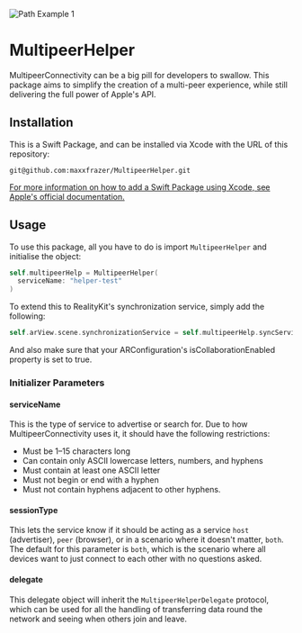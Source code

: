 ![Path Example 1](https://github.com/maxxfrazer/MultipeerHelper/blob/master/media/MultipeerHelper-Header.png)

# MultipeerHelper

MultipeerConnectivity can be a big pill for developers to swallow. This package aims to simplify the creation of a multi-peer experience, while still delivering the full power of Apple's API.

## Installation

This is a Swift Package, and can be installed via Xcode with the URL of this repository:

`git@github.com:maxxfrazer/MultipeerHelper.git`

[For more information on how to add a Swift Package using Xcode, see Apple's official documentation.](https://developer.apple.com/documentation/xcode/adding_package_dependencies_to_your_app)


## Usage

To use this package, all you have to do is import `MultipeerHelper` and initialise the object:

```swift
self.multipeerHelp = MultipeerHelper(
  serviceName: "helper-test"
)
```

To extend this to RealityKit's synchronization service, simply add the following:

```swift
self.arView.scene.synchronizationService = self.multipeerHelp.syncService
```

And also make sure that your ARConfiguration's isCollaborationEnabled property is set to true.

### Initializer Parameters

#### serviceName
This is the type of service to advertise or search for. Due to how MultipeerConnectivity uses it, it should have the following restrictions:
 - Must be 1–15 characters long
 - Can contain only ASCII lowercase letters, numbers, and hyphens
 - Must contain at least one ASCII letter
 - Must not begin or end with a hyphen
 - Must not contain hyphens adjacent to other hyphens.

#### sessionType
This lets the service know if it should be acting as a service `host` (advertiser), `peer` (browser), or in a scenario where it doesn't matter, `both`. The default for this parameter is `both`, which is the scenario where all devices want to just connect to each other with no questions asked.

#### delegate
This delegate object will inherit the `MultipeerHelperDelegate` protocol, which can be used for all the handling of transferring data round the network and seeing when others join and leave.
